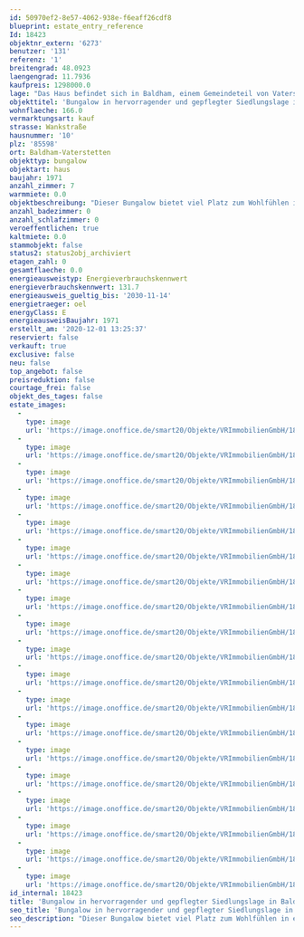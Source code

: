 ```yaml
---
id: 50970ef2-8e57-4062-938e-f6eaff26cdf8
blueprint: estate_entry_reference
Id: 18423
objektnr_extern: '6273'
benutzer: '131'
referenz: '1'
breitengrad: 48.0923
laengengrad: 11.7936
kaufpreis: 1298000.0
lage: "Das Haus befindet sich in Baldham, einem Gemeindeteil von Vaterstetten im Landkreis Ebersberg, ca. 18 km östlich der Landeshauptstadt München.\r\n\r\nEine optimale Infrastruktur (Anbindung an das MVV-Netz von München) ist vorhanden. Baldham besitzt eine S-Bahn-Station, die zu Fuß, mit dem Fahrrad und auch mit öffentlichen Bussen (Haltestelle ca. 100 m vom Haus entfernt) gut erreichbar ist. Die S-Bahn (Linien S4 und S6) fährt in regelmäßigen Abständen in Richtung München und auch nach Ebersberg. Bis zum Marienplatz in München sind es ca. 22 Minuten.\r\n\r\nAuch die verkehrsgünstige Nähe zu München an der B 304 (Wasserburger Landstraße) zeichnet diesen Ort aus. Die nahegelegenen Autobahnen A99 (Umgehung München, Anschlussstelle Haar) sowie A94 (Richtung Passau, Anschlussstelle Parsdorf) sind in wenigen Fahrminuten erreichbar. Der Flughafen München ist ca. 40 km entfernt.\r\n\r\nNeben Grundschulen sind weiterbildende Schulen wie Mittel- oder Realschule als auch ein Gymnasium im Ort zu finden. Die üblichen Einkaufsmöglichkeiten des Alltags sowie Ärzte, Apotheken, Restaurants und Spielplätze sind gut erreichbar. Zu guter letzt bieten einige Sportvereine sowie die gepflegte Umgebung und der nahegelegene Ebersberger Forst sehr viele Möglichkeiten zur Erholung und Entspannung."
objekttitel: 'Bungalow in hervorragender und gepflegter Siedlungslage in Baldham'
wohnflaeche: 166.0
vermarktungsart: kauf
strasse: Wankstraße
hausnummer: '10'
plz: '85598'
ort: Baldham-Vaterstetten
objekttyp: bungalow
objektart: haus
baujahr: 1971
anzahl_zimmer: 7
warmmiete: 0.0
objektbeschreibung: "Dieser Bungalow bietet viel Platz zum Wohlfühlen in einer ruhigen, sehr gepflegten Siedlung in Baldham.\r\nDurch die versetzte Anordnung der Häuser ist die Immobilie geschützt und nicht einsehbar. Das Grundstück ist von einer Thujenhecke umgeben. Die Siedlung wurde 1971 erbaut. Der Flachdachbungalow wurde in Massivbauweise errichtet und ist komplett unterkellert. Vor ca. 20 Jahren wurde das Haus komplett renoviert und isoliert (Wände und Dach).\r\n\r\nDas familienfreundliche Haus besticht durch einen sehr durchdachten und funktionalen Grundriss.\r\n\r\nDurch die Eingangstür gelangt man direkt in einen großzügigen Flur, von dem alle Zimmer im Erdgeschoss abgehen. Das geräumige, helle Wohnzimmer mit Essbereich hat bodentiefe Fenster über die gesamte Breite des Zimmers und führt zur großzügigen Terrasse (ca. 10 qm), die südlich ausgerichtet ist und einen schönen Blick in den Garten und ins Grüne bietet. Die separate Küche ist sowohl vom Essbereich als auch vom Flur aus zugänglich.\r\n\r\nDie drei weiteren Zimmer im Erdgeschoss können sowohl als Schlaf-, Kinder- oder auch als Arbeitszimmer genutzt werden. Das hell geflieste Badezimmer mit Tageslicht (Dachfenster) ist mit einer Badewanne und Dusche sowie Fußbodenheizung ausgestattet. Es liegt direkt zwischen zwei der drei Zimmer. Zudem gibt es im Erdgeschoss noch eine separate Gästetoilette im Eingangsbereich.\r\n\r\nIm Keller befinden sich zwei weitere sehr helle Zimmer, die ebenfalls als Schlaf-, Gäste-, Kinder- oder Arbeitszimmer genutzt werden können. Durch eine angelegte Böschung rechts neben der Terrasse und Fensterfronten über die gesamte Breite der Räume kommt sehr viel Tageslicht in diese Zimmer. Durch die Waschküche, ausgestattet mit einer weiteren Dusche, Toilette und Waschbecken, gelangt man in einen Kellerraum, der sich gut als Vorratsraum eignet. Ein weiterer sehr geräumiger Raum hat einen direkten Ausgang in den Garten, der über eine Treppe in der Böschung erreicht werden kann.\r\n\r\nEin kleiner Garten sowie eine eigene Garage runden diese interessante Immobilie ab."
anzahl_badezimmer: 0
anzahl_schlafzimmer: 0
veroeffentlichen: true
kaltmiete: 0.0
stammobjekt: false
status2: status2obj_archiviert
etagen_zahl: 0
gesamtflaeche: 0.0
energieausweistyp: Energieverbrauchskennwert
energieverbrauchskennwert: 131.7
energieausweis_gueltig_bis: '2030-11-14'
energietraeger: oel
energyClass: E
energieausweisBaujahr: 1971
erstellt_am: '2020-12-01 13:25:37'
reserviert: false
verkauft: true
exclusive: false
neu: false
top_angebot: false
preisreduktion: false
courtage_frei: false
objekt_des_tages: false
estate_images:
  -
    type: image
    url: 'https://image.onoffice.de/smart20/Objekte/VRImmobilienGmbH/18423/b493824b-e288-45ac-9a96-67c924082d59.jpg'
  -
    type: image
    url: 'https://image.onoffice.de/smart20/Objekte/VRImmobilienGmbH/18423/2462fc64-27a0-4344-9283-681cae93b584.jpg'
  -
    type: image
    url: 'https://image.onoffice.de/smart20/Objekte/VRImmobilienGmbH/18423/59bfcc96-0edc-4dff-b102-f5a919ad6b53.jpg'
  -
    type: image
    url: 'https://image.onoffice.de/smart20/Objekte/VRImmobilienGmbH/18423/74e37d22-1fdc-423b-adc7-b67afe9f2413.jpg'
  -
    type: image
    url: 'https://image.onoffice.de/smart20/Objekte/VRImmobilienGmbH/18423/4ad0aae3-6aaf-4a3b-9dc8-496424136ca3.jpg'
  -
    type: image
    url: 'https://image.onoffice.de/smart20/Objekte/VRImmobilienGmbH/18423/49251be6-4058-4326-b140-52f1b4c36089.jpg'
  -
    type: image
    url: 'https://image.onoffice.de/smart20/Objekte/VRImmobilienGmbH/18423/5af6047a-496c-4dec-9afb-9a0095b6f5b5.jpg'
  -
    type: image
    url: 'https://image.onoffice.de/smart20/Objekte/VRImmobilienGmbH/18423/e0e090b9-ace6-45e6-b869-2513bdf7414f.jpg'
  -
    type: image
    url: 'https://image.onoffice.de/smart20/Objekte/VRImmobilienGmbH/18423/dc629585-eea7-4ed8-a826-216cc6aaa272.jpg'
  -
    type: image
    url: 'https://image.onoffice.de/smart20/Objekte/VRImmobilienGmbH/18423/4efc0e57-d999-4de3-a66a-2636a0fed261.jpg'
  -
    type: image
    url: 'https://image.onoffice.de/smart20/Objekte/VRImmobilienGmbH/18423/b9f8aba7-6e93-431d-95a2-2d93bf2f65f9.jpg'
  -
    type: image
    url: 'https://image.onoffice.de/smart20/Objekte/VRImmobilienGmbH/18423/1cb31542-a738-4bf0-b871-2cbec9ba5137.jpg'
  -
    type: image
    url: 'https://image.onoffice.de/smart20/Objekte/VRImmobilienGmbH/18423/eab553e8-7348-47fa-baa2-a6844d6c1d33.jpg'
  -
    type: image
    url: 'https://image.onoffice.de/smart20/Objekte/VRImmobilienGmbH/18423/4388c55d-f054-4d57-93db-3b5ab75dec2e.jpg'
  -
    type: image
    url: 'https://image.onoffice.de/smart20/Objekte/VRImmobilienGmbH/18423/98a0a46f-b63a-42d2-a88e-0b9c8be24876.jpg'
  -
    type: image
    url: 'https://image.onoffice.de/smart20/Objekte/VRImmobilienGmbH/18423/fa34510e-cf85-4c7f-bad7-e4f5f832c3dd.jpg'
  -
    type: image
    url: 'https://image.onoffice.de/smart20/Objekte/VRImmobilienGmbH/18423/a7160b61-ab4f-4205-a32c-069ea203d6f6.jpg'
  -
    type: image
    url: 'https://image.onoffice.de/smart20/Objekte/VRImmobilienGmbH/18423/fecb9a9e-c786-4002-9c88-9cf5808aabe8.jpg'
  -
    type: image
    url: 'https://image.onoffice.de/smart20/Objekte/VRImmobilienGmbH/18423/188ff8be-8060-44b5-b693-20cc36d5c5e6.jpg'
id_internal: 18423
title: 'Bungalow in hervorragender und gepflegter Siedlungslage in Baldham'
seo_title: 'Bungalow in hervorragender und gepflegter Siedlungslage in Baldham'
seo_description: "Dieser Bungalow bietet viel Platz zum Wohlfühlen in einer ruhigen, sehr gepflegten Siedlung in Baldham.\r\nDurch die versetzte Anordnung der Häuser ist die Immo"
---
```

